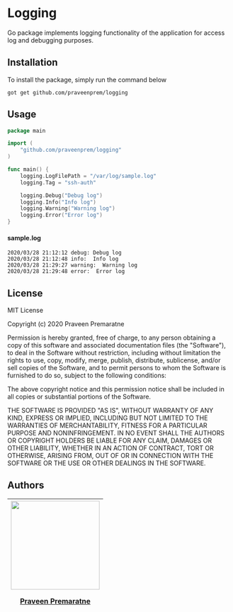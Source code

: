 # Logging

Go package implements logging functionality of the application for access log and debugging purposes.

## Installation

To install the package, simply run the command below
```
got get github.com/praveenprem/logging
```

## Usage
```go
package main

import (
	"github.com/praveenprem/logging"
)

func main() {
    logging.LogFilePath = "/var/log/sample.log"
    logging.Tag = "ssh-auth"

    logging.Debug("Debug log")
    logging.Info("Info log")
    logging.Warning("Warning log")
    logging.Error("Error log")
}
```

#### sample.log
```
2020/03/28 21:12:12 debug: Debug log
2020/03/28 21:12:48 info:  Info log
2020/03/28 21:29:27 warning:  Warning log
2020/03/28 21:29:48 error:  Error log
```

## License

MIT License

Copyright (c) 2020 Praveen Premaratne

Permission is hereby granted, free of charge, to any person obtaining a copy
of this software and associated documentation files (the "Software"), to deal
in the Software without restriction, including without limitation the rights
to use, copy, modify, merge, publish, distribute, sublicense, and/or sell
copies of the Software, and to permit persons to whom the Software is
furnished to do so, subject to the following conditions:

The above copyright notice and this permission notice shall be included in all
copies or substantial portions of the Software.

THE SOFTWARE IS PROVIDED "AS IS", WITHOUT WARRANTY OF ANY KIND, EXPRESS OR
IMPLIED, INCLUDING BUT NOT LIMITED TO THE WARRANTIES OF MERCHANTABILITY,
FITNESS FOR A PARTICULAR PURPOSE AND NONINFRINGEMENT. IN NO EVENT SHALL THE
AUTHORS OR COPYRIGHT HOLDERS BE LIABLE FOR ANY CLAIM, DAMAGES OR OTHER
LIABILITY, WHETHER IN AN ACTION OF CONTRACT, TORT OR OTHERWISE, ARISING FROM,
OUT OF OR IN CONNECTION WITH THE SOFTWARE OR THE USE OR OTHER DEALINGS IN THE
SOFTWARE.


## Authors
   | <div><a href="https://github.com/praveenprem"><img width="200" src="https://avatars3.githubusercontent.com/u/23165760"/><p></p><p>Praveen Premaratne</p></a></div> |
   | :-------: |

